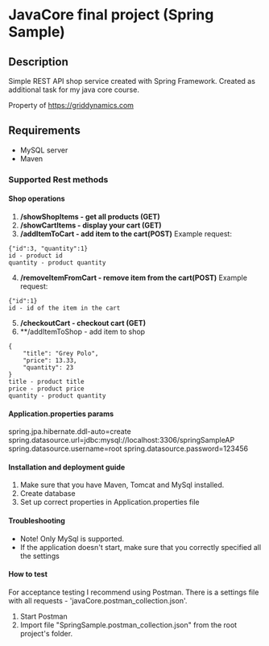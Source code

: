 # JavaCore final project (Spring Sample)
## Description
Simple REST API shop service created with Spring Framework.
Created as additional task for my java core course.

Property of https://griddynamics.com

## Requirements
- MySQL server
- Maven

### Supported Rest methods

#### Shop operations
1. **/showShopItems  - get all products (GET)**
2. **/showCartItems - display your cart (GET)**
3. **/addItemToCart - add item to the cart(POST)** Example request:
```
{"id":3, "quantity":1}
id - product id
quantity - product quantity
```
4. **/removeItemFromCart - remove item from the cart(POST)** Example request:
```
{"id":1}
id - id of the item in the cart
```
5. **/checkoutCart - checkout cart (GET)**
6. **/addItemToShop - add item to shop
```
{
    "title": "Grey Polo",
    "price": 13.33,
    "quantity": 23
}
title - product title
price - product price
quantity - product quantity
```

#### Application.properties params
spring.jpa.hibernate.ddl-auto=create 
spring.datasource.url=jdbc:mysql://localhost:3306/springSampleAP
spring.datasource.username=root
spring.datasource.password=123456

#### Installation and deployment guide

1. Make sure that you have Maven, Tomcat and MySql installed.
2. Create database 
3. Set up correct properties in Application.properties file

#### Troubleshooting

- Note! Only MySql is supported.
- If the application doesn't start, make sure that you correctly specified all the settings

#### How to test
For acceptance testing I recommend using Postman. There is a settings file with all requests - 'javaCore.postman_collection.json'.

1. Start Postman
2. Import file "SpringSample.postman_collection.json" from the root project's folder.
